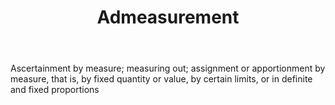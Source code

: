 ---
title: Admeasurement
permalink: "/definitions/admeasurement.html"
body: Ascertainment by measure; measuring out; assignment or apportionment by measure,
  that is, by fixed quantity or value, by certain limits, or in definite and fixed
  proportions
published_at: '2018-07-07'
layout: post
---